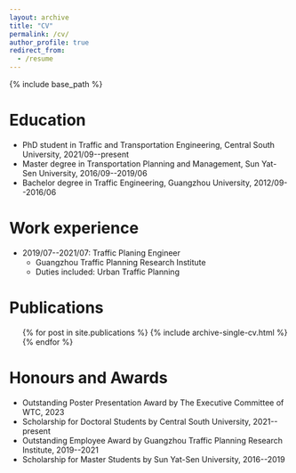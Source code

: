 ```yaml
---
layout: archive
title: "CV"
permalink: /cv/
author_profile: true
redirect_from:
  - /resume
---
```


{% include base_path %}

Education
======
* PhD student in Traffic and Transportation Engineering, Central South University, 2021/09--present
* Master degree in Transportation Planning and Management, Sun Yat-Sen University, 2016/09--2019/06
* Bachelor degree in Traffic Engineering, Guangzhou University, 2012/09--2016/06

Work experience
======
* 2019/07--2021/07: Traffic Planing Engineer
  * Guangzhou Traffic Planning Research Institute
  * Duties included: Urban Traffic Planning

Publications
======
  <ul>{% for post in site.publications %}
    {% include archive-single-cv.html %}
  {% endfor %}</ul>
  
Honours and Awards
======
* Outstanding Poster Presentation Award by The Executive Committee of WTC, 2023 
* Scholarship for Doctoral Students by Central South University, 2021--present
* Outstanding Employee Award by Guangzhou Traffic Planning Research Institute, 2019--2021 
* Scholarship for Master Students by Sun Yat-Sen University, 2016--2019

